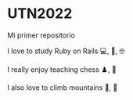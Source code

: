 # UTN2022

Mi primer repositorio

I love to study Ruby on Rails :computer:, :gem:, :nerd_face:

I really enjoy teaching chess :chess_pawn:, :star_struck:

I also love to climb mountains :mount_fuji:, :muscle:
